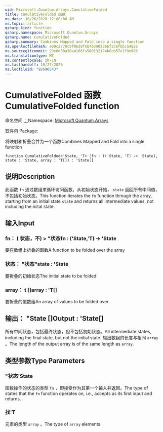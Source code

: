 ```yaml
---
uid: Microsoft.Quantum.Arrays.CumulativeFolded
title: CumulativeFolded 函数
ms.date: 10/26/2020 12:00:00 AM
ms.topic: article
qsharp.kind: function
qsharp.namespace: Microsoft.Quantum.Arrays
qsharp.name: CumulativeFolded
qsharp.summary: Combines Mapped and Fold into a single function
ms.openlocfilehash: a09c2779c8f06d8f6b7b0902366f3cefbbca4525
ms.sourcegitcommit: 29e0d88a30e4166fa580132124b0eb57e1f0e986
ms.translationtype: MT
ms.contentlocale: zh-CN
ms.lasthandoff: 10/27/2020
ms.locfileid: "92696543"
---
```

# <a name="cumulativefolded-function"></a><span data-ttu-id="b6869-102">CumulativeFolded 函数</span><span class="sxs-lookup"><span data-stu-id="b6869-102">CumulativeFolded function</span></span>

<span data-ttu-id="b6869-103">命名空间 [：](xref:Microsoft.Quantum.Arrays)</span><span class="sxs-lookup"><span data-stu-id="b6869-103">Namespace: [Microsoft.Quantum.Arrays](xref:Microsoft.Quantum.Arrays)</span></span>

<span data-ttu-id="b6869-104">软件包 [](https://nuget.org/packages/)</span><span class="sxs-lookup"><span data-stu-id="b6869-104">Package: [](https://nuget.org/packages/)</span></span>


<span data-ttu-id="b6869-105">将映射和折叠合并为一个函数</span><span class="sxs-lookup"><span data-stu-id="b6869-105">Combines Mapped and Fold into a single function</span></span>

```qsharp
function CumulativeFolded<'State, 'T> (fn : (('State, 'T) -> 'State), state : 'State, array : 'T[]) : 'State[]
```


## <a name="description"></a><span data-ttu-id="b6869-106">说明</span><span class="sxs-lookup"><span data-stu-id="b6869-106">Description</span></span>

<span data-ttu-id="b6869-107">此函数 `fn` 通过数组来循环访问函数，从初始状态开始， `state` 返回所有中间值，不包括初始状态。</span><span class="sxs-lookup"><span data-stu-id="b6869-107">This function iterates the `fn` function through the array, starting from an initial state `state` and returns all intermediate values, not including the inital state.</span></span>

## <a name="input"></a><span data-ttu-id="b6869-108">输入</span><span class="sxs-lookup"><span data-stu-id="b6869-108">Input</span></span>

### <a name="fn--statet---state"></a><span data-ttu-id="b6869-109">fn： ( 状态，不) > "状态</span><span class="sxs-lookup"><span data-stu-id="b6869-109">fn : ('State,'T) -> 'State</span></span>

<span data-ttu-id="b6869-110">要在数组上折叠的函数</span><span class="sxs-lookup"><span data-stu-id="b6869-110">A function to be folded over the array</span></span>


### <a name="state--state"></a><span data-ttu-id="b6869-111">状态： "状态"</span><span class="sxs-lookup"><span data-stu-id="b6869-111">state : 'State</span></span>

<span data-ttu-id="b6869-112">要折叠的初始状态</span><span class="sxs-lookup"><span data-stu-id="b6869-112">The initial state to be folded</span></span>


### <a name="array--t"></a><span data-ttu-id="b6869-113">array： t []</span><span class="sxs-lookup"><span data-stu-id="b6869-113">array : 'T[]</span></span>

<span data-ttu-id="b6869-114">要折叠的值数组</span><span class="sxs-lookup"><span data-stu-id="b6869-114">An array of values to be folded over</span></span>



## <a name="output--state"></a><span data-ttu-id="b6869-115">输出： "State []</span><span class="sxs-lookup"><span data-stu-id="b6869-115">Output : 'State[]</span></span>

<span data-ttu-id="b6869-116">所有中间状态，包括最终状态，但不包括初始状态。</span><span class="sxs-lookup"><span data-stu-id="b6869-116">All intermediate states, including the final state, but not the initial state.</span></span>
<span data-ttu-id="b6869-117">输出数组的长度与相同 `array` 。</span><span class="sxs-lookup"><span data-stu-id="b6869-117">The length of the output array is of the same length as `array`.</span></span>

## <a name="type-parameters"></a><span data-ttu-id="b6869-118">类型参数</span><span class="sxs-lookup"><span data-stu-id="b6869-118">Type Parameters</span></span>

### <a name="state"></a><span data-ttu-id="b6869-119">"状态</span><span class="sxs-lookup"><span data-stu-id="b6869-119">'State</span></span>

<span data-ttu-id="b6869-120">函数操作的状态的类型 `fn` ，即接受作为其第一个输入并返回。</span><span class="sxs-lookup"><span data-stu-id="b6869-120">The type of states that the `fn` function operates on, i.e., accepts as its first input and returns.</span></span>
### <a name="t"></a><span data-ttu-id="b6869-121">找</span><span class="sxs-lookup"><span data-stu-id="b6869-121">'T</span></span>

<span data-ttu-id="b6869-122">元素的类型 `array` 。</span><span class="sxs-lookup"><span data-stu-id="b6869-122">The type of `array` elements.</span></span>